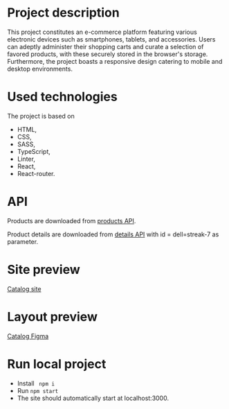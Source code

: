 # Project description
This project constitutes an e-commerce platform featuring various electronic devices such as smartphones, tablets, and accessories. Users can adeptly administer their shopping carts and curate a selection of favored products, with these securely stored in the browser's storage. Furthermore, the project boasts a responsive design catering to mobile and desktop environments.

# Used technologies
The project is based on 
* HTML,
* CSS,
* SASS,
* TypeScript,
* Linter,
* React,
* React-router.

# API
Products are downloaded from [products API](https://mate-academy.github.io/react_phone-catalog/api/products.json).

Product details are downloaded from [details API](https://mate-academy.github.io/react_phone-catalog/api/products/dell-streak-7.json) with id = dell=streak-7 as parameter.

# Site preview
[Catalog site](https://amadeuszlisiecki.github.io/catalog/)

# Layout preview
[Catalog Figma](https://www.figma.com/file/uEetgWenSRxk9jgiym6Yzp/Phone-catalog-redesign?node-id=1%3A2)

# Run local project
- Install ``` npm i```
- Run ```npm start```
- The site should automatically start at localhost:3000.
